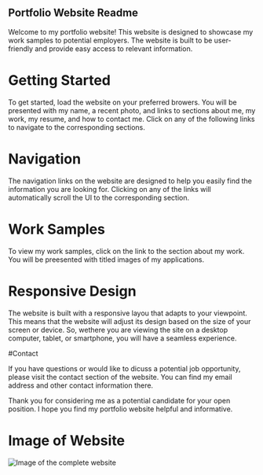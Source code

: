 ## Portfolio Website Readme

Welcome to my portfolio website! This website is designed to showcase my work samples to potential employers. The website is built to be user-friendly and provide easy access to relevant information.

# Getting Started

To get started, load the website on your preferred browers. You will be presented with my name, a recent photo, and links to sections about me, my work, my resume, and how to contact me. Click on any of the following links to navigate to the corresponding sections.

# Navigation

The navigation links on the website are designed to help you easily find the information you are looking for. Clicking on any of the links will automatically scroll the UI to the corresponding section.

# Work Samples

To view my work samples, click on the link to the section about my work. You will be preesented with titled images of my applications.

# Responsive Design

The website is built with a responsive layou that adapts to your viewpoint. This means that the website will adjust its design based on the size of your screen or device. So, wethere you are viewing the site on a desktop computer, tablet, or smartphone, you will have a seamless experience.

#Contact

If you have questions or would like to dicuss a potential job opportunity, please visit the contact section of the website. You can find my email address and other contact information there.

Thank you for considering me as a potential candidate for your open position. I hope you find my portfolio website helpful and informative.

# Image of Website

![Image of the complete website](../portfolio/assets/images/websiteSS.png)
